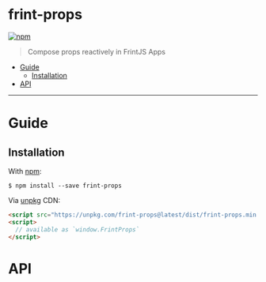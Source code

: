 # frint-props

[![npm](https://img.shields.io/npm/v/frint-props.svg)](https://www.npmjs.com/package/frint-props)

> Compose props reactively in FrintJS Apps

<!-- MarkdownTOC autolink=true bracket=round -->

- [Guide](#guide)
  - [Installation](#installation)
- [API](#api)

<!-- /MarkdownTOC -->

---

# Guide

## Installation

With [npm](https://www.npmjs.com/):

```
$ npm install --save frint-props
```

Via [unpkg](https://unpkg.com) CDN:

```html
<script src="https://unpkg.com/frint-props@latest/dist/frint-props.min.js"></script>
<script>
  // available as `window.FrintProps`
</script>
```

# API
